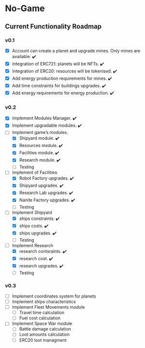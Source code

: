 # No-Game

## Current Functionality Roadmap

### v0.1

- [x] Account can create a planet and upgrade mines. Only mines are available. :heavy_check_mark:
- [x] Integration of ERC721: planets will be NFTs. :heavy_check_mark:
- [x] Integration of ERC20: resources will be tokenised. :heavy_check_mark:
- [x] Add energy production requirements for mines. :heavy_check_mark:
- [x] Add time constraints for buildings upgrades. :heavy_check_mark:
- [x] Add energy requirements for energy production. :heavy_check_mark:

### v0.2

- [x] Implement Modules Manager. :heavy_check_mark:
- [x] Implement upgradable modules. :heavy_check_mark:
- [ ] Implement game’s modules.
  - [x] Shipyard module. :heavy_check_mark:
  - [x] Resources module. :heavy_check_mark:
  - [x] Facilities module. :heavy_check_mark:
  - [x] Research module. :heavy_check_mark:
  - [ ] Testing
- [ ] Implement of Facilities
  - [x] Robot Factory upgrades. :heavy_check_mark:
  - [x] Shipyard upgrades. :heavy_check_mark:
  - [x] Research Lab upgrades. :heavy_check_mark:
  - [x] Nanite Factory upgrades. :heavy_check_mark:
  - [ ] Testing
- [ ] Implement Shipyard
  - [x] ships constraints. :heavy_check_mark:
  - [x] ships costs. :heavy_check_mark:
  - [x] ships upgrades. :heavy_check_mark:
  - [ ] Testing
- [ ] Implement Research
  - [x] research contsraints. :heavy_check_mark:
  - [x] research cost. :heavy_check_mark:
  - [x] research upgrades. :heavy_check_mark:
  - [ ] Testing

### v0.3

- [ ] Implement coordinates system for planets
- [ ] Implement ships characteristics
- [ ] Implement Fleet Movements module
  - [ ] Travel time calculation
  - [ ] Fuel cost calculation
- [ ] Implement Space War module
  - [ ] Battle damage calculation
  - [ ] Loot amounts calculation
  - [ ] ERC20 loot managment
